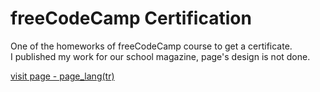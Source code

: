 <h1>freeCodeCamp Certification </h1>

One of the homeworks of freeCodeCamp course to get a certificate.
<br>
I published my work for our school magazine, page's design is not done.

<a href="https://esholmess.github.io/FCC-Certification-Tutsak/">visit page - page_lang(tr) </a>
